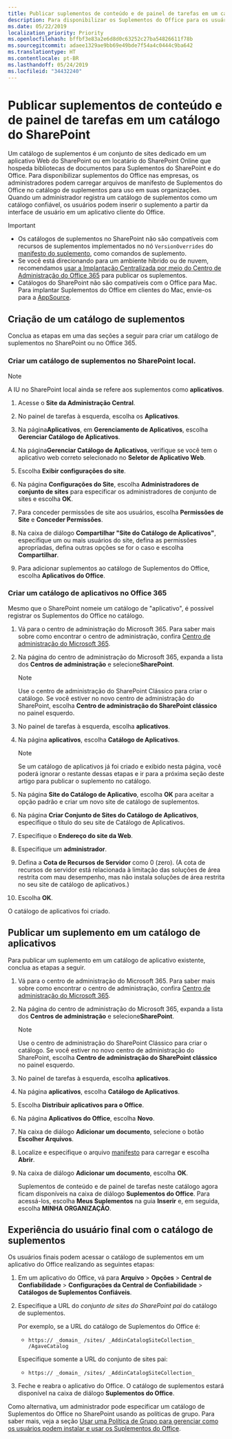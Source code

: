 ```yaml
---
title: Publicar suplementos de conteúdo e de painel de tarefas em um catálogo do SharePoint
description: Para disponibilizar os Suplementos do Office para os usuários na organização, os administradores podem carregar arquivos de manifesto de Suplementos do Office no catálogo de suplementos para uso em nas organizações deles.
ms.date: 05/22/2019
localization_priority: Priority
ms.openlocfilehash: bffbf3e83a2e6d8d0c63252c27ba54826611f78b
ms.sourcegitcommit: adaee1329ae9bb69e49bde7f54a4c0444c9ba642
ms.translationtype: HT
ms.contentlocale: pt-BR
ms.lasthandoff: 05/24/2019
ms.locfileid: "34432240"
---
```

# <a name="publish-task-pane-and-content-add-ins-to-a-sharepoint-catalog"></a>Publicar suplementos de conteúdo e de painel de tarefas em um catálogo do SharePoint

Um catálogo de suplementos é um conjunto de sites dedicado em um aplicativo Web do SharePoint ou em locatário do SharePoint Online que hospeda bibliotecas de documentos para Suplementos do SharePoint e do Office. Para disponibilizar suplementos do Office nas empresas, os administradores podem carregar arquivos de manifesto de Suplementos do Office no catálogo de suplementos para uso em suas organizações. Quando um administrador registra um catálogo de suplementos como um catálogo confiável, os usuários podem inserir o suplemento a partir da interface de usuário em um aplicativo cliente do Office.

> [!IMPORTANT]
> - Os catálogos de suplementos no SharePoint não são compatíveis com recursos de suplementos implementados no nó `VersionOverrides` do [manifesto do suplemento](../develop/add-in-manifests.md), como comandos de suplemento.
> - Se você está direcionando para um ambiente híbrido ou de nuvem, recomendamos [usar a Implantação Centralizada por meio do Centro de Administração do Office 365](../publish/centralized-deployment.md) para publicar os suplementos.
> - Catálogos do SharePoint não são compatíveis com o Office para Mac. Para implantar Suplementos do Office em clientes do Mac, envie-os para a [AppSource](/office/dev/store/submit-to-the-office-store).   

## <a name="create-an-add-in-catalog"></a>Criação de um catálogo de suplementos

Conclua as etapas em uma das seções a seguir para criar um catálogo de suplementos no SharePoint ou no Office 365.

### <a name="to-create-an-add-in-catalog-for-on-premises-sharepoint"></a>Criar um catálogo de suplementos no SharePoint local.

> [!NOTE]
> A IU no SharePoint local ainda se refere aos suplementos como **aplicativos**.

1. Acesse o **Site da Administração Central**.

2. No painel de tarefas à esquerda, escolha os  **Aplicativos**.

3. Na página**Aplicativos**, em **Gerenciamento de Aplicativos**, escolha  **Gerenciar Catálogo de Aplicativos**.

4. Na página**Gerenciar Catálogo de Aplicativos**, verifique se você tem o aplicativo web correto selecionado no **Seletor de Aplicativo Web**.

5. Escolha  **Exibir configurações do site**.

6. Na página **Configurações do Site**, escolha **Administradores de conjunto de sites** para especificar os administradores de conjunto de sites e escolha **OK**.

7. Para conceder permissões de site aos usuários, escolha **Permissões de Site** e **Conceder Permissões**.

8. Na caixa de diálogo **Compartilhar "Site do Catálogo de Aplicativos"**, especifique um ou mais usuários do site, defina as permissões apropriadas, defina outras opções se for o caso e escolha **Compartilhar**.

9. Para adicionar suplementos ao catálogo de Suplementos do Office, escolha **Aplicativos do Office**.

### <a name="to-create-an-app-catalog-on-office-365"></a>Criar um catálogo de aplicativos no Office 365

Mesmo que o SharePoint nomeie um catálogo de "aplicativo", é possível registrar os Suplementos do Office no catálogo.

1. Vá para o centro de administração do Microsoft 365. Para saber mais sobre como encontrar o centro de administração, confira [Centro de administração do Microsoft 365](https://docs.microsoft.com/office365/admin/admin-overview/about-the-admin-center).

2. Na página do centro de administração do Microsoft 365, expanda a lista dos **Centros de administração** e selecione**SharePoint**.

    > [!NOTE]
    > Use o centro de administração do SharePoint Clássico para criar o catálogo. Se você estiver no novo centro de administração do SharePoint, escolha **Centro de administração do SharePoint clássico** no painel esquerdo.

3. No painel de tarefas à esquerda, escolha  **aplicativos**.

4. Na página **aplicativos**, escolha **Catálogo de Aplicativos**.
    > [!NOTE]
    > Se um catálogo de aplicativos já foi criado e exibido nesta página, você poderá ignorar o restante dessas etapas e ir para a próxima seção deste artigo para publicar o suplemento no catálogo.

5. Na página **Site do Catálogo de Aplicativo**, escolha **OK** para aceitar a opção padrão e criar um novo site de catálogo de suplementos.

6. Na página **Criar Conjunto de Sites do Catálogo de Aplicativos**, especifique o título do seu site de Catálogo de Aplicativos.

7. Especifique o **Endereço do site da Web**.

8. Especifique um **administrador**.

9. Defina a **Cota de Recursos de Servidor** como 0 (zero). (A cota de recursos de servidor está relacionada à limitação das soluções de área restrita com mau desempenho, mas não instala soluções de área restrita no seu site de catálogo de aplicativos.)

10. Escolha **OK**.

O catálogo de aplicativos foi criado.

## <a name="publish-an-add-in-to-an-app-catalog"></a>Publicar um suplemento em um catálogo de aplicativos

Para publicar um suplemento em um catálogo de aplicativo existente, conclua as etapas a seguir.

1. Vá para o centro de administração do Microsoft 365. Para saber mais sobre como encontrar o centro de administração, confira [Centro de administração do Microsoft 365](https://docs.microsoft.com/office365/admin/admin-overview/about-the-admin-center).
2. Na página do centro de administração do Microsoft 365, expanda a lista dos **Centros de administração** e selecione**SharePoint**.
    > [!NOTE]
    > Use o centro de administração do SharePoint Clássico para criar o catálogo. Se você estiver no novo centro de administração do SharePoint, escolha **Centro de administração do SharePoint clássico** no painel esquerdo.
3. No painel de tarefas à esquerda, escolha  **aplicativos**.
4. Na página **aplicativos**, escolha **Catálogo de Aplicativos**.
5. Escolha **Distribuir aplicativos para o Office**.
6. Na página **Aplicativos do Office**, escolha **Novo**.
7. Na caixa de diálogo **Adicionar um documento**, selecione o botão **Escolher Arquivos**.
8. Localize e especifique o arquivo [manifesto](../develop/add-in-manifests.md) para carregar e escolha **Abrir**.
9. Na caixa de diálogo **Adicionar um documento**, escolha **OK**.

    Suplementos de conteúdo e de painel de tarefas neste catálogo agora ficam disponíveis na caixa de diálogo **Suplementos do Office**. Para acessá-los, escolha **Meus Suplementos** na guia **Inserir** e, em seguida, escolha **MINHA ORGANIZAÇÃO**.

## <a name="end-user-experience-with-the-add-in-catalog"></a>Experiência do usuário final com o catálogo de suplementos

Os usuários finais podem acessar o catálogo de suplementos em um aplicativo do Office realizando as seguintes etapas:

1. Em um aplicativo do Office, vá para **Arquivo** > **Opções** > **Central de Confiabilidade** > **Configurações da Central de Confiabilidade** > **Catálogos de Suplementos Confiáveis**.

2. Especifique a URL do _conjunto de sites do SharePoint pai_ do catálogo de suplementos. 

    Por exemplo, se a URL do catálogo de Suplementos do Office é:

    - `https:// _domain_ /sites/ _AddinCatalogSiteCollection_ /AgaveCatalog`

    Especifique somente a URL do conjunto de sites pai:

    - `https:// _domain_ /sites/ _AddinCatalogSiteCollection_`

3. Feche e reabra o aplicativo do Office. O catálogo de suplementos estará disponível na caixa de diálogo **Suplementos do Office**.

Como alternativa, um administrador pode especificar um catálogo de Suplementos do Office no SharePoint usando as políticas de grupo. Para saber mais, veja a seção [Usar uma Política de Grupo para gerenciar como os usuários podem instalar e usar os Suplementos do Office](/previous-versions/office/office-2013-resource-kit/jj219429(v=office.15)#using-group-policy-to-manage-how-users-can-install-and-use-apps-for-office).
